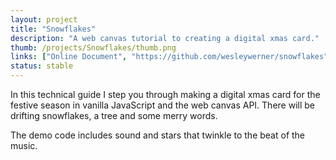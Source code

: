 ```yaml
---
layout: project
title: "Snowflakes"
description: "A web canvas tutorial to creating a digital xmas card."
thumb: /projects/Snowflakes/thumb.png
links: ["Online Document", "https://github.com/wesleywerner/snowflakes", "Live Demo", "https://wesleywerner.github.io/snowflakes/"]
status: stable
---
```


In this technical guide I step you through making a digital xmas card for the festive season in vanilla JavaScript and the web canvas API. There will be drifting snowflakes, a tree and some merry words.

The demo code includes sound and stars that twinkle to the beat of the music.